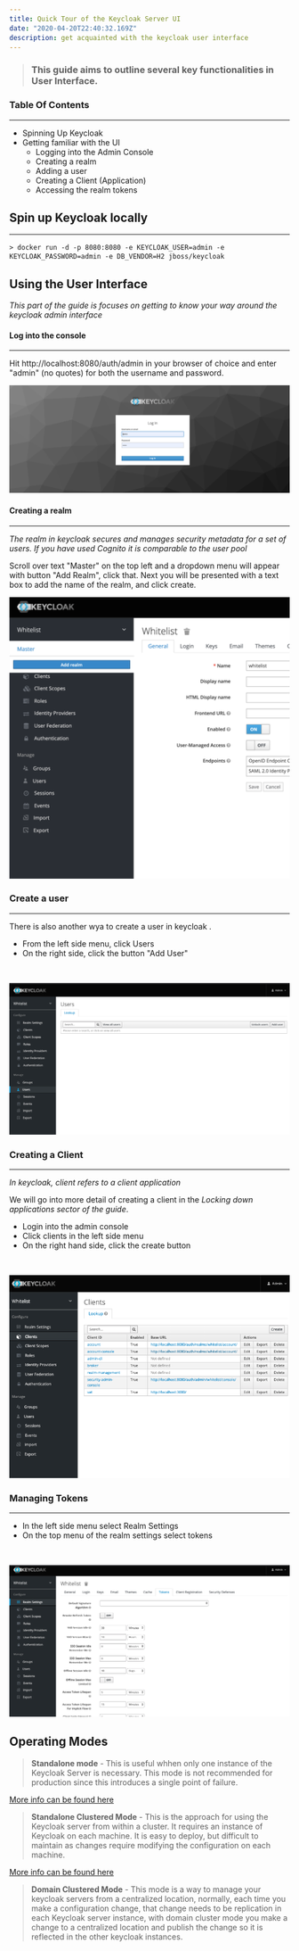 ```yaml
---
title: Quick Tour of the Keycloak Server UI 
date: "2020-04-20T22:40:32.169Z"
description: get acquainted with the keycloak user interface
---
```


> ### This guide aims to outline several key functionalities in User Interface.

### Table Of Contents
____
+ Spinning Up Keycloak
+ Getting familiar with the UI
  * Logging into the Admin Console
  * Creating a realm
  * Adding a user
  * Creating a Client (Application)
  * Accessing the realm tokens


## Spin up Keycloak locally
___________________________

```
> docker run -d -p 8080:8080 -e KEYCLOAK_USER=admin -e KEYCLOAK_PASSWORD=admin -e DB_VENDOR=H2 jboss/keycloak
```



## Using the User Interface

_This part of the guide is focuses on getting to know your way around the keycloak admin interface_

#### Log into the console
____
Hit http://localhost:8080/auth/admin in your browser of choice and enter "admin" (no quotes) for both the username and password.
<br />

![Login](login.png "Login")


#### Creating a realm
______
_The realm in keycloak secures and manages security metadata for a set of users. If you have used Cognito it is comparable to the user pool_


Scroll over text "Master" on the top left and a dropdown menu will appear with button "Add Realm", click that. Next you will be presented with a text box to add the name of the realm, and click create. 
<br />

![Add realm](realm.png "Add realm")

### Create a user
___
There is also another wya to create a user in keycloak . 
- From the left side menu, click Users
- On the right side, click the button "Add User"
<br />


![Add user](user.png "Add user")


### Creating a Client
_____
_In keycloak, client refers to a client application_

We will go into more detail of creating a client in the _Locking down applications sector of the guide_.

- Login into the admin console
- Click clients in the left side menu 
- On the right hand side, click the create button
<br />


![Client Application](client.png "Create a client")


### Managing Tokens
___
- In the left side menu select Realm Settings 
- On the top menu of the realm settings select tokens 
<br />

![Mange Tokens](token.png "Manage tokens")

## Operating Modes

> **Standalone mode** - This is useful whhen only one instance of the Keycloak Server is necessary. This mode is not recommended for production since this  introduces a single point of failure.

[More info can be found here ](https://www.keycloak.org/docs/latest/server_installation/)


> **Standalone Clustered Mode** - This is the approach for using the Keycloak server from within a cluster. It requires an instance of Keycloak on each machine. It is easy to deploy, but difficult to maintain as changes require modifying the configuration on each machine.

[More info can be found here ](https://www.keycloak.org/docs/latest/server_installation/)


> **Domain Clustered Mode** - This mode is a way to manage your keycloak servers from a centralized location, normally, each time you make a configuration change, that change needs to be replication in each Keycloak server instance, with domain cluster mode you make a change to a centralized location and publish the change so it is reflected in the other keycloak instances.
